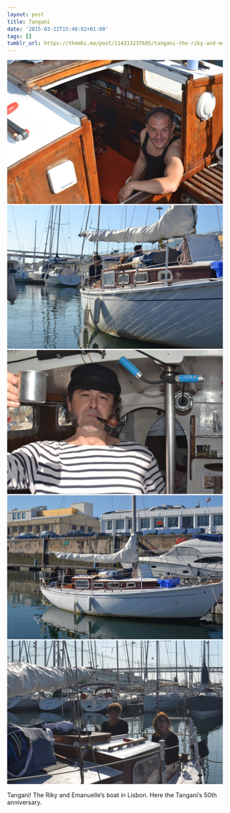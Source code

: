 ```yaml
---
layout: post
title: Tangani
date: '2015-03-22T15:48:02+01:00'
tags: []
tumblr_url: https://thembi.me/post/114313237685/tangani-the-riky-and-emanuelles-boat-in
---
```

 ![](/files/tumblr_nlmbs2Gorx1tq106bo1_1280.jpg)  
 ![](/files/tumblr_nlmbs2Gorx1tq106bo3_1280.jpg)  
 ![](/files/tumblr_nlmbs2Gorx1tq106bo2_1280.jpg)  
 ![](/files/tumblr_nlmbs2Gorx1tq106bo4_1280.jpg)  
 ![](/files/tumblr_nlmbs2Gorx1tq106bo5_1280.jpg)  
  

Tangani! The Riky and Emanuelle’s boat in Lisbon. Here the Tangani’s 50th anniversary.

